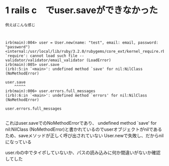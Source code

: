 # 1 rails c　でuser.saveができなかった
```
例えばこんな感じ



irb(main):004> user = User.new(name: "test", email: email, password: "password")
<internal:/usr/local/lib/ruby/3.2.0/rubygems/core_ext/kernel_require.rb>:38:in `require': cannot load such file -- validator/validator/email_validator (LoadError)
irb(main):005> user.save
(irb):5:in `<main>': undefined method `save' for nil:NilClass (NoMethodError)

user.save
    ^^^^^
irb(main):006> user.errors.full_messages
(irb):6:in `<main>': undefined method `errors' for nil:NilClass (NoMethodError)

user.errors.full_messages


```
これはuser.saveでのNoMethodErrorであり、
 undefined method `save' for nil:NilClass (NoMethodError)と書かれているのでuserオブジェクトがnilであるため、saveメソッドが正しく呼び出されていない
 User.newで失敗し、だからnilになっている

 user.rbの中でタイポしていないか、パスの読み込みに何か間違いがないか確認してした
 


 

